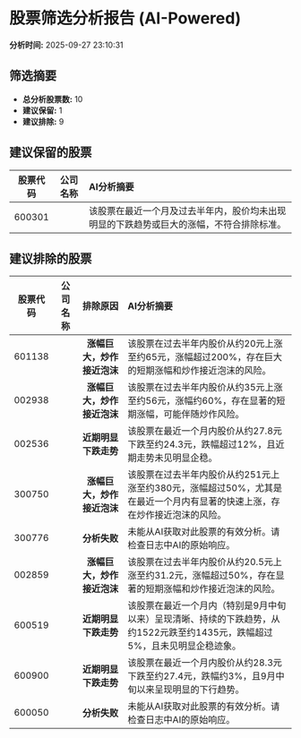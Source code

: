 # 股票筛选分析报告 (AI-Powered)

**分析时间:** 2025-09-27 23:10:31

## 筛选摘要

- **总分析股票数:** 10
- **建议保留:** 1
- **建议排除:** 9

## 建议保留的股票

| 股票代码 | 公司名称 | AI分析摘要 |
|:---:|:---:|:---|
| 600301 |  | 该股票在最近一个月及过去半年内，股价均未出现明显的下跌趋势或巨大的涨幅，不符合排除标准。 |

## 建议排除的股票

| 股票代码 | 公司名称 | 排除原因 | AI分析摘要 |
|:---:|:---:|:---:|:---|
| 601138 |  | **涨幅巨大，炒作接近泡沫** | 该股票在过去半年内股价从约20元上涨至约65元，涨幅超过200%，存在巨大的短期涨幅和炒作接近泡沫的风险。 |
| 002938 |  | **涨幅巨大，炒作接近泡沫** | 该股票在过去半年内股价从约35元上涨至约56元，涨幅约60%，存在显著的短期涨幅，可能伴随炒作风险。 |
| 002536 |  | **近期明显下跌走势** | 该股票在最近一个月内股价从约27.8元下跌至约24.3元，跌幅超过12%，且近期走势未见明显企稳。 |
| 300750 |  | **涨幅巨大，炒作接近泡沫** | 该股票在过去半年内股价从约251元上涨至约380元，涨幅超过50%，尤其是在最近一个月内有显著的快速上涨，存在炒作接近泡沫的风险。 |
| 300776 |  | **分析失败** | 未能从AI获取对此股票的有效分析。请检查日志中AI的原始响应。 |
| 002859 |  | **涨幅巨大，炒作接近泡沫** | 该股票在过去半年内股价从约20.5元上涨至约31.2元，涨幅超过50%，存在显著的短期涨幅和炒作接近泡沫的风险。 |
| 600519 |  | **近期明显下跌走势** | 该股票在最近一个月内（特别是9月中旬以来）呈现清晰、持续的下跌趋势，从约1522元跌至约1435元，跌幅超过5%，且未见明显企稳迹象。 |
| 600900 |  | **近期明显下跌走势** | 该股票在最近一个月内股价从约28.3元下跌至约27.4元，跌幅约3%，且9月中旬以来呈现明显的下行趋势。 |
| 600050 |  | **分析失败** | 未能从AI获取对此股票的有效分析。请检查日志中AI的原始响应。 |
